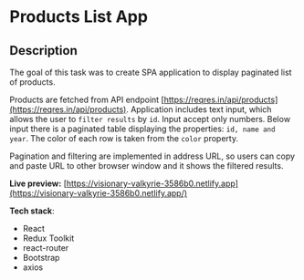 # Products List App
## Description

The goal of this task was to create SPA application to display paginated list of products. 

Products are fetched from API endpoint [https://reqres.in/api/products](https://reqres.in/api/products). Application includes text input, which allows the user to `filter results` by `id`. Input accept only numbers. Below input there is a paginated table displaying the properties: `id, name and year`. The color of each row is taken from the `color` property. 

Pagination and filtering are implemented in address URL, so users can copy and paste URL to other browser window and it shows the filtered results.

**Live preview:** [https://visionary-valkyrie-3586b0.netlify.app](https://visionary-valkyrie-3586b0.netlify.app/)

**Tech stack**:
 - React
 - Redux Toolkit
 - react-router
 - Bootstrap
 - axios